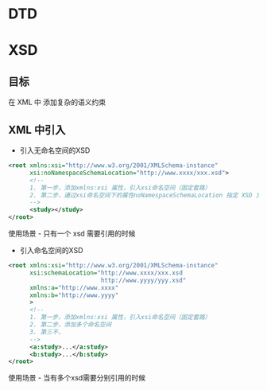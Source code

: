 # DTD
# XSD

## 目标

在 XML 中 添加复杂的语义约束

## XML 中引入

- 引入无命名空间的XSD
```XML
<root xmlns:xsi="http://www.w3.org/2001/XMLSchema-instance"
	  xsi:noNamespaceSchemaLocation="http://www.xxxx/xxx.xsd">
	  <!--
	  1. 第一步，添加xmlns:xsi 属性，引入xsi命名空间（固定套路）
	  2. 第二步，通过xsi命名空间下的属性noNamespaceSchemaLocation 指定 XSD 文件的 URI
	  -->
	  <study></study>
</root>
```

使用场景 - 只有一个 xsd 需要引用的时候

- 引入命名空间的XSD
```XML
<root xmlns:xsi="http://www.w3.org/2001/XMLSchema-instance"
	  xsi:schemaLocation="http://www.xxxx/xxx.xsd
						  http://www.yyyy/yyy.xsd"
	  xmlns:a="http://www.xxxx"
	  xmlns:b="http://www.yyyy"
	  >
	  <!--
	  1. 第一步，添加xmlns:xsi 属性，引入xsi命名空间（固定套路）
	  2. 第二步，添加多个命名空间
	  3. 第三不，
	  -->
	  <a:study>...</a:study>
	  <b:study>...</b:study>
</root>
```
使用场景 - 当有多个xsd需要分别引用的时候


